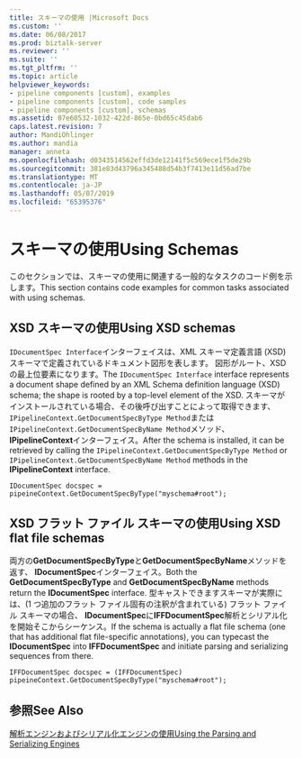 ```yaml
---
title: スキーマの使用 |Microsoft Docs
ms.custom: ''
ms.date: 06/08/2017
ms.prod: biztalk-server
ms.reviewer: ''
ms.suite: ''
ms.tgt_pltfrm: ''
ms.topic: article
helpviewer_keywords:
- pipeline components [custom], examples
- pipeline components [custom], code samples
- pipeline components [custom], schemas
ms.assetid: 07e60532-1032-422d-865e-0bd65c45dab6
caps.latest.revision: 7
author: MandiOhlinger
ms.author: mandia
manager: anneta
ms.openlocfilehash: d0343514562effd3de12141f5c569ece1f5de29b
ms.sourcegitcommit: 381e83d43796a345488d54b3f7413e11d56ad7be
ms.translationtype: MT
ms.contentlocale: ja-JP
ms.lasthandoff: 05/07/2019
ms.locfileid: "65395376"
---
```

# <a name="using-schemas"></a><span data-ttu-id="99f94-102">スキーマの使用</span><span class="sxs-lookup"><span data-stu-id="99f94-102">Using Schemas</span></span>
<span data-ttu-id="99f94-103">このセクションでは、スキーマの使用に関連する一般的なタスクのコード例を示します。</span><span class="sxs-lookup"><span data-stu-id="99f94-103">This section contains code examples for common tasks associated with using schemas.</span></span>  
  
## <a name="using-xsd-schemas"></a><span data-ttu-id="99f94-104">XSD スキーマの使用</span><span class="sxs-lookup"><span data-stu-id="99f94-104">Using XSD schemas</span></span>  
 <span data-ttu-id="99f94-105">`IDocumentSpec Interface`インターフェイスは、XML スキーマ定義言語 (XSD) スキーマで定義されているドキュメント図形を表します。 図形がルート、XSD の最上位要素になります。</span><span class="sxs-lookup"><span data-stu-id="99f94-105">The `IDocumentSpec Interface` interface represents a document shape defined by an XML Schema definition language (XSD) schema; the shape is rooted by a top-level element of the XSD.</span></span> <span data-ttu-id="99f94-106">スキーマがインストールされている場合、その後呼び出すことによって取得できます、`IPipelineContext.GetDocumentSpecByType Method`または`IPipelineContext.GetDocumentSpecByName Method`メソッド、 **IPipelineContext**インターフェイス。</span><span class="sxs-lookup"><span data-stu-id="99f94-106">After the schema is installed, it can be retrieved by calling the `IPipelineContext.GetDocumentSpecByType Method` or `IPipelineContext.GetDocumentSpecByName Method` methods in the **IPipelineContext** interface.</span></span>  
  
```  
IDocumentSpec docspec = pipeineContext.GetDocumentSpecByType("myschema#root");  
```  
  
## <a name="using-xsd-flat-file-schemas"></a><span data-ttu-id="99f94-107">XSD フラット ファイル スキーマの使用</span><span class="sxs-lookup"><span data-stu-id="99f94-107">Using XSD flat file schemas</span></span>  
 <span data-ttu-id="99f94-108">両方の**GetDocumentSpecByType**と**GetDocumentSpecByName**メソッドを返す、 **IDocumentSpec**インターフェイス。</span><span class="sxs-lookup"><span data-stu-id="99f94-108">Both the **GetDocumentSpecByType** and **GetDocumentSpecByName** methods return the **IDocumentSpec** interface.</span></span> <span data-ttu-id="99f94-109">型キャストできますスキーマが実際には、(1 つ追加のフラット ファイル固有の注釈が含まれている) フラット ファイル スキーマの場合、 **IDocumentSpec**に**IFFDocumentSpec**解析とシリアル化を開始そこからシーケンス。</span><span class="sxs-lookup"><span data-stu-id="99f94-109">If the schema is actually a flat file schema (one that has additional flat file-specific annotations), you can typecast the **IDocumentSpec** into **IFFDocumentSpec** and initiate parsing and serializing sequences from there.</span></span>  
  
```  
IFFDocumentSpec docspec = (IFFDocumentSpec) pipeineContext.GetDocumentSpecByType("myschema#root");  
```  
  
## <a name="see-also"></a><span data-ttu-id="99f94-110">参照</span><span class="sxs-lookup"><span data-stu-id="99f94-110">See Also</span></span>  

[<span data-ttu-id="99f94-111">解析エンジンおよびシリアル化エンジンの使用</span><span class="sxs-lookup"><span data-stu-id="99f94-111">Using the Parsing and Serializing Engines</span></span>](../core/using-the-parsing-and-serializing-engines.md)
